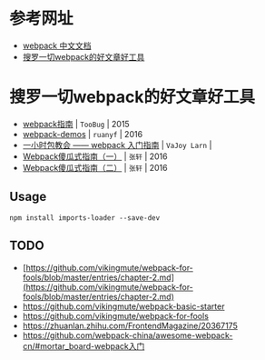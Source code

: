# 参考网址
* [webpack 中文文档](https://doc.webpack-china.org/)
* [搜罗一切webpack的好文章好工具](https://github.com/webpack-china/awesome-webpack-cn/)
# 搜罗一切webpack的好文章好工具
* [webpack指南](https://webpack.toobug.net/zh-cn/) | `TooBug` | 2015
* [webpack-demos](https://github.com/ruanyf/webpack-demos) | `ruanyf` | 2016
* [一小时包教会 —— webpack 入门指南](http://www.cnblogs.com/vajoy/p/4650467.html) | `VaJoy Larn` | 
* [Webpack傻瓜式指南（一）](http://zhuanlan.zhihu.com/FrontendMagazine/20367175) | `张轩` | 2016
* [Webpack傻瓜式指南（二）](http://zhuanlan.zhihu.com/FrontendMagazine/20397902) | `张轩` | 2016

## Usage
```
npm install imports-loader --save-dev
```
## TODO
* [https://github.com/vikingmute/webpack-for-fools/blob/master/entries/chapter-2.md](https://github.com/vikingmute/webpack-for-fools/blob/master/entries/chapter-2.md)
* https://github.com/vikingmute/webpack-basic-starter
* https://github.com/vikingmute/webpack-for-fools
* https://zhuanlan.zhihu.com/FrontendMagazine/20367175
* https://github.com/webpack-china/awesome-webpack-cn/#mortar_board-webpack入门